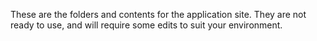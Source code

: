 These are the folders and contents for the application site. They are not ready to use, and will require some edits to suit your environment.
